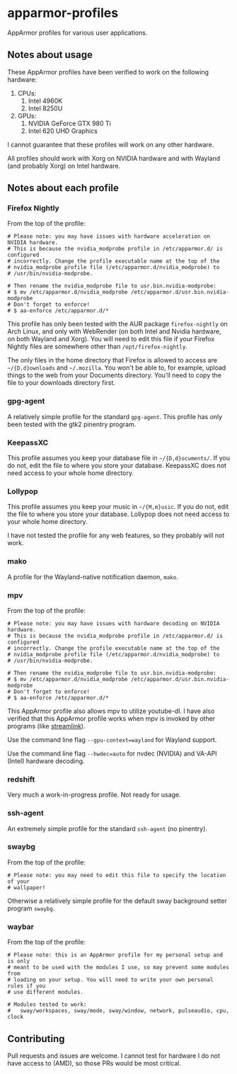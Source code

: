 # apparmor-profiles

AppArmor profiles for various user applications.

## Notes about usage
These AppArmor profiles have been verified to work on the following hardware:

1. CPUs:
    1. Intel 4960K
    2. Intel 8250U
2. GPUs:
    1. NVIDIA GeForce GTX 980 Ti
    2. Intel 620 UHD Graphics

I cannot guarantee that these profiles will work on any other hardware.

All profiles should work with Xorg on NVIDIA hardware and with Wayland (and probably Xorg) on Intel hardware.

## Notes about each profile
### Firefox Nightly
From the top of the profile:

```
# Please note: you may have issues with hardware acceleration on NVIDIA hardware. 
# This is because the nvidia_modprobe profile in /etc/apparmor.d/ is configured 
# incorrectly. Change the profile executable name at the top of the 
# nvidia_modprobe profile file (/etc/apparmor.d/nvidia_modprobe) to 
# /usr/bin/nvidia-modprobe.

# Then rename the nvidia_modprobe file to usr.bin.nvidia-modprobe:
# $ mv /etc/apparmor.d/nvidia_modprobe /etc/apparmor.d/usr.bin.nvidia-modprobe
# Don't forget to enforce!
# $ aa-enforce /etc/apparmor.d/*
```

This profile has only been tested with the AUR package `firefox-nightly` on Arch Linux, and only with WebRender (on both Intel and Nvidia hardware, on both Wayland and Xorg). You will need to edit this file if your Firefox Nightly files are somewhere other than `/opt/firefox-nightly`.

The only files in the home directory that Firefox is allowed to access are `~/{D,d}ownloads` and `~/.mozilla`. You won't be able to, for example, upload things to the web from your Documents directory. You'll need to copy the file to your downloads directory first.

### gpg-agent
A relatively simple profile for the standard `gpg-agent`. This profile has only been tested with the gtk2 pinentry program.

### KeepassXC
This profile assumes you keep your database file in `~/{D,d}ocuments/`. If you do not, edit the file to where you store your database. KeepassXC does not need access to your whole home directory.

### Lollypop
This profile assumes you keep your music in `~/{M,m}usic`. If you do not, edit the file to where you store your database. Lollypop does not need access to your whole home directory.

I have not tested the profile for any web features, so they probably will not work.

### mako
A profile for the Wayland-native notification daemon, `mako`.

### mpv
From the top of the profile:

```
# Please note: you may have issues with hardware decoding on NVIDIA hardware. 
# This is because the nvidia_modprobe profile in /etc/apparmor.d/ is configured 
# incorrectly. Change the profile executable name at the top of the 
# nvidia_modprobe profile file (/etc/apparmor.d/nvidia_modprobe) to 
# /usr/bin/nvidia-modprobe.

# Then rename the nvidia_modprobe file to usr.bin.nvidia-modprobe:
# $ mv /etc/apparmor.d/nvidia_modprobe /etc/apparmor.d/usr.bin.nvidia-modprobe
# Don't forget to enforce!
# $ aa-enforce /etc/apparmor.d/*
```

This AppArmor profile also allows mpv to utilize youtube-dl. I have also verified that this AppArmor profile works when mpv is invoked by other programs (like [streamlink](https://streamlink.github.io/)).

Use the command line flag `--gpu-context=wayland` for Wayland support.

Use the command line flag `--hwdec=auto` for nvdec (NVIDIA) and VA-API (Intel) hardware decoding.

### redshift
Very much a work-in-progress profile. Not ready for usage.

### ssh-agent
An extremely simple profile for the standard `ssh-agent` (no pinentry).

### swaybg
From the top of the profile: 
```
# Please note: you may need to edit this file to specify the location of your
# wallpaper!
```

Otherwise a relatively simple profile for the default sway background setter program `swaybg`.

### waybar
From the top of the profile:
```
# Please note: this is an AppArmor profile for my personal setup and is only 
# meant to be used with the modules I use, so may prevent some modules from 
# loading on your setup. You will need to write your own personal rules if you 
# use different modules.

# Modules tested to work:
#   sway/workspaces, sway/mode, sway/window, network, pulseaudio, cpu, clock
```

## Contributing
Pull requests and issues are welcome. I cannot test for hardware I do not have access to (AMD), so those PRs would be most critical.
